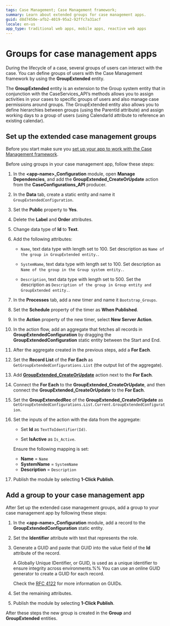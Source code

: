 ```yaml
---
tags: Case Management; Case Management framework;
summary: Learn about extended groups for case management apps.
guid: d8d7450e-afb2-4019-95a2-92ffc7a31acf
locale: en-us
app_type: traditional web apps, mobile apps, reactive web apps
---
```


# Groups for case management apps

During the lifecycle of a case, several groups of users can interact with the case.
You can define groups of users with the Case Management framework by using the **GroupExtended** entity.

The **GroupExtended** entity is an extension to the Group system entity that in conjunction with the CaseServices_API’s methods allows you to assign activities in your cases to specific groups of users and also manage case permissions around groups. The GroupExtended entity also allows you to define hierarchies between groups (using the ParentId attribute) and assign working days to a group of users (using CalendarId attribute to reference an existing calendar).

## Set up the extended case management groups

Before you start make sure you [set up your app to work with the Case Management framework](bootstrap-app.md).

Before using groups in your case management app, follow these steps:

1. In the **&lt;app-name&gt;_Configuration** module, open  **Manage Dependencies**, and add the **GroupExtended_CreateOrUpdate** action from the **CaseConfigurations_API** producer.

1. In the **Data** tab, create a static entity and name it `GroupExtendedConfiguration`.

1. Set the **Public** property to **Yes**.

1. Delete the **Label** and **Order** attributes.

1. Change data type of **Id** to **Text**.

1. Add the following attributes:

    * `Name`, text data type with length set to 100. Set description as `Name of the group in GroupExtended entity.`.

    * `SystemName`, text data type with length set to 100. Set description as `Name of the group in the Group system entity.`.
    * `Description`, text data type with length set to 500. Set the description as `Description of the group in Group entity and GroupExtended entity.`.

1. In the **Processes** tab, add a new timer and name it `Bootstrap_Groups`.

1. Set the **Schedule** property of the timer as **When Published**.

1. In the **Action** property of the new timer, select **New Server Action**.

1. In the action flow, add an aggregate that fetches all records in **GroupExtendedConfiguration** by dragging the **GroupExtendedConfiguration** static entity between the Start and End.

1. After the aggregate created in the previous steps, add a **For Each**.

1. Set the **Record List** of the **For Each** as `GetGroupExtendedConfigurations.List` (the output list of the aggregate).

1. Add [**GroupExtended_CreateOrUpdate**](ref/auto/CaseConfigurations_API.final.md#GroupExtended_CreateOrUpdate) action next to the **For Each**.

1. Connect the **For Each** to the **GroupExtended_CreateOrUpdate**, and then connect the **GroupExtended_CreateOrUpdate** to the **For Each**.

1. Set the **GroupExtendedRec** of the **GroupExtended_CreateOrUpdate** as `GetGroupExtendedConfigurations.List.Current.GroupExtendedConfiguration`.

1. Set the inputs of the action with the data from the aggregate:

    * Set **Id** as `TextToIdentifier(Id)`.

    * Set **IsActive** as `Is_Active`.

    <div class="info" markdown="1">

    Ensure the following mapping is set:
        
    * **Name** = `Name`
    * **SystemName** = `SystemName`
    * **Description** = `Description`

    </div>

1. Publish the module by selecting **1-Click Publish**.

## Add a group to your case management app

After Set up the extended case management groups, add a group to your case management app by following these steps:

1. In the **&lt;app-name&gt;_Configuration** module, add a record to the **GroupExtendedConfiguration** static entity.

1. Set the **Identifier** attribute with text that represents the role.

1. Generate a GUID and paste that GUID into the value field of the **Id** attribute of the record.

    <div class="info" markdown="1">

    A Globally Unique IDentifier, or GUID, is used as a unique identifier to ensure integrity across environments.%%
    You can use an online GUID generator to create a GUID for each record.

    Check the [RFC 4122](https://www.ietf.org/rfc/rfc4122.txt) for more information on GUIDs.

    </div>

1. Set the remaining attributes.

1. Publish the module by selecting **1-Click Publish**.

After these steps the new group is created in the **Group** and **GroupExtended** entities.

